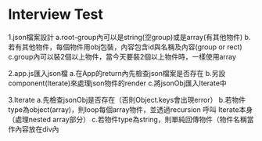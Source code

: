 # Interview Test

1.json檔案設計
  a.root-group內可以是string(空group)或是array(有其他物件)
  b.若有其他物件，每個物件用obj包裝，內容包含id與名稱及內容(group or rect)
  c.group內可以裝2個以上物件，當今天要裝2個以上物件時，一樣使用array

2.app.js匯入json檔
  a.在App的return內先檢查json檔案是否存在
  b.另設component(Iterate)來處理json物件的render
  c.將jsonObj匯入Iterate中

3.Iterate
  a.先檢查jsonObj是否存在（否則Object.keys會出現error）
  b.若物件type為object(array)，則loop每個array物件，並透過recursion 呼叫 Iterate本身（處理nested array部分）
  c.若物件type為string，則單純回傳物件（物件名稱當作內容放在div內
